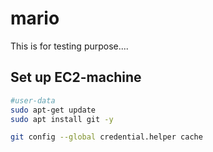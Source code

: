 # mario
This is for testing purpose....

## Set up EC2-machine
```bash
#user-data
sudo apt-get update
sudo apt install git -y

git config --global credential.helper cache
```
